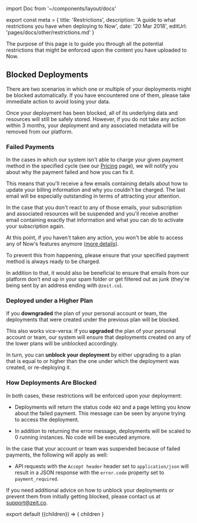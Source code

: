 import Doc from '~/components/layout/docs'

export const meta = {
  title: 'Restrictions',
  description: 'A guide to what restrictions you have when deploying to Now',
  date: '20 Mar 2018',
  editUrl: 'pages/docs/other/restrictions.md'
}

The purpose of this page is to guide you through
all the potential restrictions that might be
enforced upon the content you have uploaded to Now.

## Blocked Deployments

There are two scenarios in which one or multiple
of your deployments might be blocked automatically. If
you have encountered one of them, please take immediate
action to avoid losing your data.

Once your deployment has been blocked, all
of its underlying data and resources
will still be safely stored. However, if you do not
take any action within 3 months, your deployment
and any associated metadata will be removed from our platform.

### Failed Payments

In the cases in which our system isn't able to charge
your given payment method in the specified cycle (see
our [Pricing](/pricing) page), we
will notify you about why the payment
failed and how you can fix it.

This means that you'll receive a few emails containing
details about how to update your billing information
and why you couldn't be charged. The last email
will be especially outstanding in terms of attracting
your attention.

In the case that you don't react to any of those
emails, your subscription and
associated resources will be suspended and you'll
receive another email containing exactly that information
and what you can do to activate
your subscription again.

At this point, if you haven't taken any action, you
won't be able to access any of Now's features
anymore ([more details](#how-deployments-are-blocked)).

To prevent this from happening, please ensure
that your specified payment method is always ready to be
charged.

In addition to that, it would also be beneficial
to ensure that emails from our platform
don't end up in your spam folder or get filtered out
as junk (they're being sent by an address ending with `@zeit.co`).

### Deployed under a Higher Plan

If you **downgraded** the plan of your personal account or
team, the deployments that were created under the previous
plan will be blocked.

This also works vice-versa: If you **upgraded** the plan of
your personal account or team, our system will ensure
that deployments created on any of the lower plans will
be unblocked accordingly.

In turn, you can **unblock your deployment** by either upgrading
to a plan that is equal to or higher than the one under which
the deployment was created, or re-deploying it.

### How Deployments Are Blocked

In both cases, these restrictions will be enforced upon
your deployment:

- Deployments will return the status code `402` and
a page letting you know about the failed payment. This message
can be seen by anyone trying to access the deployment.

- In addition to returning the error message, deployments
will be scaled to 0 running instances. No code will
be executed anymore.

In the case that your account or team was suspended because of
failed payments, the following will apply as well:

- API requests with the `Accept header` header
set to `application/json` will result in a JSON response
with the `error.code` property set to `payment_required`.

If you need additional advice on how to unblock your
deployments or prevent them from initially getting
blocked, please contact us at [support@zeit.co](mailto:support@zeit.co).

export default ({children}) => <Doc meta={meta}>{ children }</Doc>
